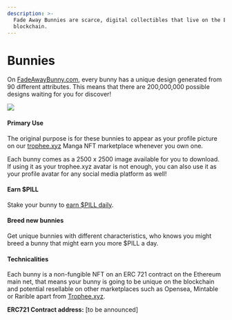 ```yaml
---
description: >-
  Fade Away Bunnies are scarce, digital collectibles that live on the Ethereum
  blockchain.
---
```


# Bunnies

On [FadeAwayBunny.com](https://www.fadeawaybunny.com), every bunny has a unique design generated from 90 different attributes. This means that there are 200,000,000 possible designs waiting for you for discover!

![](../.gitbook/assets/avatar\_bunnies\_samples.png)

#### Primary Use

The original purpose is for these bunnies to appear as your profile picture on our [trophee.xyz](https://trophee.xyz) Manga NFT marketplace whenever you own one.

Each bunny comes as a 2500 x 2500 image available for you to download. If using it as your trophee.xyz avatar is not enough, you can also use it as your profile avatar for any social media platform as well!

#### Earn $PILL

Stake your bunny to [earn $PILL daily](../economy/usdpill-production.md).

#### Breed new bunnies

Get unique bunnies with different characteristics, who knows you might breed a bunny that might earn you more $PILL a day.

#### Technicalities

Each bunny is a non-fungible NFT on an ERC 721 contract on the Ethereum main net, that means your bunny is going to be unique on the blockchain and potential resellable on other marketplaces such as Opensea, Mintable or Rarible apart from [Trophee.xyz](https://trophee.xyz).

**ERC721 Contract address:** \[to be announced]
